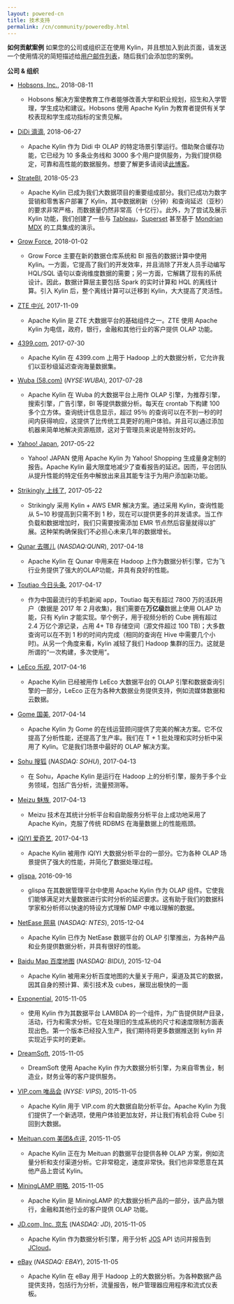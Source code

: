 ```yaml
---
layout: powered-cn
title: 技术支持
permalink: /cn/community/poweredby.html
---		
```


__如何贡献案例__
如果您的公司或组织正在使用 Kylin，并且想加入到此页面，请发送一个使用情况的简短描述给[用户邮件列表](mailto:user@kylin.apache.org)，随后我们会添加您的案例。

__公司 & 组织__

* [Hobsons, Inc.](https://www.hobsons.com/), 2018-08-11
    * Hobsons 解决方案使教育工作者能够改善大学和职业规划，招生和入学管理，学生成功和建议。Hobsons 使用 Apache Kylin 为教育者提供有关学校表现和学生成功指标的宝贵见解。

* [DiDi 滴滴](http://www.didiglobal.com/), 2018-06-27
    * Apache Kylin 作为 Didi 中 OLAP 的特定场景引擎运行。借助聚合缓存功能，它已经为 10 多条业务线和 3000 多个用户提供服务，为我们提供稳定，可靠和高性能的数据服务。想要了解更多请阅读[此博客](https://mp.weixin.qq.com/s/WDaSJHeHvWTDjGkUR7zmfg)。 

* [StrateBI](http://www.stratebi.com/), 2018-05-23
    * Apache Kylin 已成为我们大数据项目的重要组成部分。我们已成功为数字营销和零售客户部署了 Kylin，其中数据刷新（分钟）和查询延迟（亚秒）的要求非常严格，而数据量仍然非常高（十亿行）。此外，为了尝试及展示 Kylin 功能，我们创建了一些与 [Tableau](http://bigdata.stratebi.com/kylin-tableau/index.htm)，[Superset](http://bigdata.stratebi.com/kylin-superset/index.htm) 甚至基于 [Mondrian MDX](http://bigdata.stratebi.com/kylin-olap/index.htm) 的工具集成的演示。
* [Grow Force](http://www.300.cn/), 2018-01-02
    * Grow Force 主要在新的数据仓库系统和 BI 报告的数据计算中使用 Kylin。一方面，它提高了我们的开发效率，并且消除了开发人员手动编写 HQL/SQL 语句以查询维度数据的需要；另一方面，它解耦了现有的系统设计。因此，数据计算层主要包括 Spark 的实时计算和 HQL 的离线计算。引入 Kylin 后，整个离线计算可以迁移到 Kylin，大大提高了灵活性。 
* [ZTE 中兴](http://www.zte.com.cn/), 2017-11-09
    * Apache Kylin 是 ZTE 大数据平台的基础组件之一。ZTE 使用 Apache Kylin 为电信，政府，银行，金融和其他行业的客户提供 OLAP 功能。
* [4399.com](http://www.4399.com/), 2017-07-30
    * Apache Kylin 在 4399.com 上用于 Hadoop 上的大数据分析，它允许我们以亚秒级延迟查询海量数据集。
* [Wuba (58.com)](https://www.58.com)  (_NYSE:WUBA_), 2017-07-28
    * Apache Kylin 在 Wuba 的大数据平台上用作 OLAP 引擎，为推荐引擎，搜索引擎，广告引擎，BI 等提供数据分析。每天在 crontab 下构建 100 多个立方体。查询统计信息显示，超过 95％ 的查询可以在不到一秒的时间内获得响应，这提供了比传统工具更好的用户体验。并且可以通过添加机器来简单地解决资源瓶颈，这对于管理员来说是特别友好的。
* [Yahoo! Japan](https://about.yahoo.co.jp/info/en/), 2017-05-22
    * Yahoo! JAPAN 使用 Apache Kylin 为 Yahoo! Shopping 生成量身定制的报告。Apache Kylin 最大限度地减少了查看报告的延迟。因而，平台团队从提升性能的特定任务中解放出来且其能专注于为用户添加新功能。
* [Strikingly 上线了](https://strikingly.com/), 2017-05-22
    * Strikingly 采用 Kylin + AWS EMR 解决方案。通过采用 Kylin，查询性能从 5~10 秒提高到只需不到 1 秒，现在可以提供更多的并发请求。当工作负载和数据增加时，我们只需要按需添加 EMR 节点然后容量就得以扩展。这种架构确保我们不必担心未来几年的数据增长。
* [Qunar 去哪儿](https://www.qunar.com)  (_NASDAQ:QUNR_), 2017-04-18
    * Apache Kylin 在 Qunar 中用来在 Hadoop 上作为数据分析引擎，它为飞行业务提供了强大的OLAP功能，并具有良好的性能。
* [Toutiao 今日头条](https://www.toutiao.com/), 2017-04-17
    * 作为中国最流行的手机新闻 app，Toutiao 每天有超过 7800 万的活跃用户（数据是 2017 年 2 月收集)，我们需要在**万亿级**数据上使用 OLAP 功能，只有 Kylin 才能实现。举个例子，用于视频分析的 Cube 拥有超过 2.4 万亿个源记录，占用 4+ TB 存储空间（源文件超过 100 TB)；大多数查询可以在不到 1 秒的时间内完成（相同的查询在 Hive 中需要几个小时)。从另一个角度来看，Kylin 减轻了我们 Hadoop 集群的压力。这就是所谓的“一次构建，多次使用”。
* [LeEco 乐视](http://www.leeco.com/), 2017-04-16
    * Apache Kylin 已经被用作 LeEco 大数据平台的 OLAP 引擎和数据查询引擎的一部分，LeEco 正在为各种大数据业务提供支持，例如流媒体数据和云数据。
* [Gome 国美](https://www.gome.com.cn/), 2017-04-14
    * Apache Kylin 为 Gome 的在线运营顾问提供了完美的解决方案。它不仅提高了分析性能，还提高了生产率。我们在 T + 1 批处理和实时分析中采用了 Kylin。它是我们场景中最好的 OLAP 解决方案。
* [Sohu 搜狐](https://www.sohu.com)   (_NASDAQ: SOHU_), 2017-04-13
    * 在 Sohu，Apache Kylin 是运行在 Hadoop 上的分析引擎，服务于多个业务领域，包括广告分析，流量预测等。
* [Meizu 魅族](https://www.meizu.com), 2017-04-13
    * Meizu 技术在其统计分析平台和自助服务分析平台上成功地采用了 Apache Kyin，克服了传统 RDBMS 在海量数据上的性能瓶颈。
* [iQIYI 爱奇艺](http://www.iqiyi.com/), 2017-04-13
    * Apache Kylin 被用作 iQIYI 大数据分析平台的一部分。它为各种 OLAP 场景提供了强大的性能，并简化了数据处理过程。
* [glispa](https://www.glispa.com/), 2016-09-16  
    * glispa 在其数据管理平台中使用 Apache Kylin 作为 OLAP 组件。它使我们能够满足对大量数据进行实时分析的延迟要求。这有助于我们的数据科学家和分析师以快速的特设方式理解 DMP 中难以理解的数据。
* [NetEase 网易](http://www.163.com/)  (_NASDAQ: NTES_), 2015-12-04
    * Apache Kylin 已作为 NetEase 数据平台的 OLAP 引擎推出，为各种产品和业务提供数据分析，并具有很好的性能。
* [Baidu Map 百度地图](http://map.baidu.com/)  (_NASDAQ: BIDU_), 2015-12-04
    * Apache Kylin 被用来分析百度地图的大量关于用户，渠道及其它的数据，因其自身的预计算、索引技术及 cubes，展现出极快的一面
* [Exponential](http://www.exponential.com), 2015-11-05
    * 使用 Kylin 作为其数据平台 LAMBDA 的一个组件，为广告提供财产目录，活动，行为和需求分析。它在处理旧的生成系统的尺寸和速度限制方面表现出色。第一个版本已经投入生产，我们期待将更多数据推送到 kylin 并实现近乎实时的更新。
* [DreamSoft](http://www.dream-it.cn/), 2015-11-05
    * DreamSoft 使用 Apache Kylin 作为大数据分析引擎，为来自零售业，制造业，财务业等的客户提供服务。
* [VIP.com 唯品会](http://www.vip.com)  (_NYSE: VIPS_), 2015-11-05
    * Apache Kylin 用于 VIP.com 的大数据自助分析平台。Apache Kylin 为我们提供了一个新选项，使用户体验更加友好，并让我们有机会将 Cube 引回到大数据。
* [Meituan.com 美团&点评](http://www.meituan.com), 2015-11-05
    * Apache Kylin 正在为 Meituan 的数据平台提供各种 OLAP 方案，例如流量分析和支付渠道分析。它非常稳定，速度非常快。我们也非常愿意在其他产品上尝试 Kylin。
* [MiningLAMP 明略](http://www.mininglamp.com), 2015-11-05
    * Apache Kylin 是 MiningLAMP 的大数据分析产品的一部分，该产品为银行，金融和其他行业的客户提供 OLAP 功能。
* [JD.com, Inc. 京东](http://www.jd.com)  (_NASDAQ: JD_), 2015-11-05
    * Apache Kylin 作为数据分析引擎，用于分析 [JOS](http://jos.jd.com) API 访问并报告到 [JCloud](http://www.jcloud.com)。
* [eBay](http://www.ebay.com)  (_NASDAQ: EBAY_), 2015-11-05
    * Apache Kylin 在 eBay 用于 Hadoop 上的大数据分析。为各种数据产品提供支持，包括行为分析，流量报告，帐户管理器应用程序和流式仪表板。